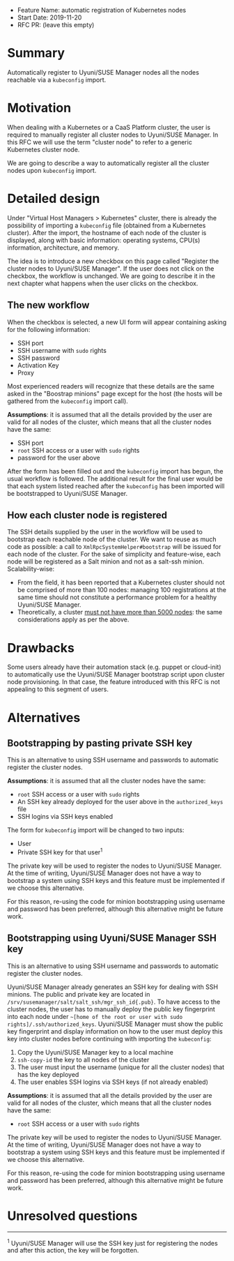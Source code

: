 - Feature Name: automatic registration of Kubernetes nodes
- Start Date: 2019-11-20
- RFC PR: (leave this empty)

# Summary
[summary]: #summary

Automatically register to Uyuni/SUSE Manager nodes all the nodes reachable via a `kubeconfig` import.

# Motivation
[motivation]: #motivation

<!-- - Why are we doing this?
- What use cases does it support?
- What is the expected outcome?

Describe the problem you are trying to solve, and its constraints, without coupling them too closely to the solution you have in mind. If this RFC is not accepted, the motivation can be used to develop alternative solutions. -->

When dealing with a Kubernetes or a CaaS Platform cluster, the user is required to manually register all cluster nodes to Uyuni/SUSE Manager.
In this RFC we will use the term "cluster node" to refer to a generic Kubernetes cluster node.

We are going to describe a way to automatically register all the cluster nodes upon `kubeconfig` import.

# Detailed design
[design]: #detailed-design

Under "Virtual Host Managers > Kubernetes" cluster, there is already the possibility of importing a `kubeconfig` file (obtained from a Kubernetes cluster).
After the import, the hostname of each node of the cluster is displayed, along with basic information: operating systems, CPU(s) information, architecture, and memory.

The idea is to introduce a new checkbox on this page called "Register the cluster nodes to Uyuni/SUSE Manager".
If the user does not click on the checkbox, the workflow is unchanged.
We are going to describe it in the next chapter what happens when the user clicks on the checkbox.

## The new workflow

When the checkbox is selected, a new UI form will appear containing asking for the following information:

- SSH port
- SSH username with `sudo` rights
- SSH password
- Activation Key
- Proxy

Most experienced readers will recognize that these details are the same asked in the "Boostrap minions" page except for the host (the hosts will be gathered from the `kubeconfig` import call).

**Assumptions**: it is assumed that all the details provided by the user are valid for all nodes of the cluster, which means that all the cluster nodes have the same:

- SSH port
- `root` SSH access or a user with `sudo` rights
- password for the user above

After the form has been filled out and the `kubeconfig` import has begun, the usual workflow is followed.
The additional result for the final user would be that each system listed reached after the `kubeconfig` has been imported will be bootstrapped to Uyuni/SUSE Manager.

## How each cluster node is registered

The SSH details supplied by the user in the workflow will be used to bootstrap each reachable node of the cluster. We want to reuse as much code as possible: a call to `XmlRpcSystemHelper#bootstrap` will be issued for each node of the cluster. For the sake of simplicity and feature-wise, each node will be registered as a Salt minion and not as a salt-ssh minion.
Scalability-wise:

* From the field, it has been reported that a Kubernetes cluster should not be comprised of more than 100 nodes: managing 100 registrations at the same time should not constitute a performance problem for a healthy Uyuni/SUSE Manager.
* Theoretically, a cluster [must not have more than 5000 nodes](https://cloud.google.com/solutions/scope-and-size-kubernetes-engine-clusters): the same considerations apply as per the above.

# Drawbacks
[drawbacks]: #drawbacks

<!-- Why should we **not** do this?

  * obscure corner cases
  * will it impact performance?
  * what other parts of the product will be affected?
  * will the solution be hard to maintain in the future? -->

Some users already have their automation stack (e.g. puppet or cloud-init) to automatically use the Uyuni/SUSE Manager bootstrap script upon cluster node provisioning.
In that case, the feature introduced with this RFC is not appealing to this segment of users.

# Alternatives
[alternatives]: #alternatives

<!-- - What other designs/options have been considered?
- What is the impact of not doing this? -->

## Bootstrapping by pasting private SSH key

This is an alternative to using SSH username and passwords to automatic register the cluster nodes.

**Assumptions**: it is assumed that all the cluster nodes have the same:

- `root` SSH access or a user with `sudo` rights
- An SSH key already deployed for the user above in the `authorized_keys` file
- SSH logins via SSH keys enabled

The form for `kubeconfig` import will be changed to two inputs:

- User
- Private SSH key for that user<sup>1</sup>

The private key will be used to register the nodes to Uyuni/SUSE Manager. At the time of writing, Uyuni/SUSE Manager does not have a way to bootstrap a system using SSH keys and this feature must be implemented if we choose this alternative.

For this reason, re-using the code for minion bootstrapping using username and password has been preferred, although this alternative might be future work.

## Bootstrapping using Uyuni/SUSE Manager SSH key

This is an alternative to using SSH username and passwords to automatic register the cluster nodes.

Uyuni/SUSE Manager already generates an SSH key for dealing with SSH minions. The public and private key are located in `/srv/susemanager/salt/salt_ssh/mgr_ssh_id{.pub}`.
To have access to the cluster nodes, the user has to manually deploy the public key fingerprint into each node under `~[home of the root or user with sudo rights]/.ssh/authorized_keys`.
Uyuni/SUSE Manager must show the public key fingerprint and display information on how to the user must deploy this key into cluster nodes before continuing with importing the `kubeconfig`:

1. Copy the Uyuni/SUSE Manager key to a local machine
2. `ssh-copy-id` the key to all nodes of the cluster
3. The user must input the username (unique for all the cluster nodes) that has the key deployed
4. The user enables SSH logins via SSH keys (if not already enabled)

**Assumptions**: it is assumed that all the details provided by the user are valid for all nodes of the cluster, which means that all the cluster nodes have the same:

- `root` SSH access or a user with `sudo` rights

The private key will be used to register the nodes to Uyuni/SUSE Manager. At the time of writing, Uyuni/SUSE Manager does not have a way to bootstrap a system using SSH keys and this feature must be implemented if we choose this alternative.

For this reason, re-using the code for minion bootstrapping using username and password has been preferred, although this alternative might be future work.

# Unresolved questions
[unresolved]: #unresolved-questions

<!-- - What are the unknowns?
- What can happen if Murphy's law holds true? -->

<hr />

<sup>1</sup> Uyuni/SUSE Manager will use the SSH key just for registering the nodes and after this action, the key will be forgotten.
